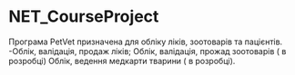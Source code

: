 # NET_CourseProject
Програма PetVet призначена для обліку ліків, зоотоварів та пацієнтів. 
-Облік, валідація, продаж ліків;
Облік, валідація, прожад зоотоварів ( в розробці)
Облік, ведення медкарти тварини ( в розробці).
